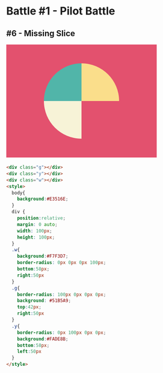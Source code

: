 # Battle #1 - Pilot Battle

## #6 - Missing Slice

![solution](./media/6-missing-slice.png)

```html
<div class="g"></div>
<div class="y"></div>
<div class="w"></div>
<style>
  body{
    background:#E3516E;
  }
  div {
    position:relative;
    margin: 0 auto;
    width: 100px;
    height: 100px;
  }
  .w{
    background:#F7F3D7;
    border-radius: 0px 0px 0px 100px;
    bottom:58px;
    right:50px
  }
  .g{
    border-radius: 100px 0px 0px 0px;
    background: #51B5A9;
    top:42px;
    right:50px
  }
  .y{
    border-radius: 0px 100px 0px 0px;
    background:#FADE8B;
    bottom:58px;
    left:50px
  }
</style>
```

